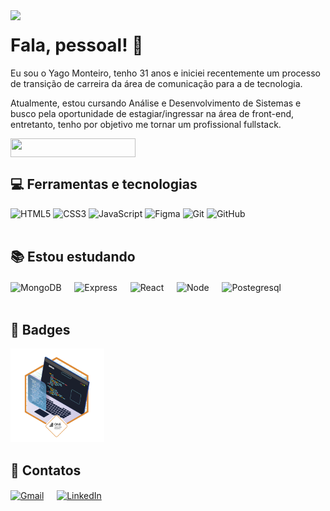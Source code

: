 <img src="https://github.com/yagomonteiroo/yagomonteiroo/assets/83723729/18c5ff9c-4b3e-4465-a78f-0e37df35bf0f" width="400 "  align="left"/>

# Fala, pessoal! :call_me_hand:

<p>Eu sou o Yago Monteiro, tenho 31 anos e iniciei recentemente um processo de transição de carreira da área de comunicação para a de tecnologia. 

Atualmente, estou cursando Análise e Desenvolvimento de Sistemas e busco pela oportunidade de estagiar/ingressar na área de front-end, entretanto, tenho por objetivo me tornar um profissional fullstack.

<img src="https://github.com/yagomonteiroo/yagomonteiroo/assets/83723729/a5c9f6d0-21a1-44da-84bb-de59945cfdf5" width="200 " height="30" align="center"/>

## :computer: Ferramentas e tecnologias
<div>
 <img src="https://cdn.jsdelivr.net/gh/devicons/devicon/icons/html5/html5-plain-wordmark.svg" width=40px alt="HTML5"/>
 <img src="https://cdn.jsdelivr.net/gh/devicons/devicon/icons/css3/css3-plain-wordmark.svg" width=40px alt="CSS3"/>
 <img src="https://cdn.jsdelivr.net/gh/devicons/devicon/icons/javascript/javascript-original.svg" width=40px alt="JavaScript"/>
 <img src="https://cdn.jsdelivr.net/gh/devicons/devicon/icons/figma/figma-original.svg" width=40px alt="Figma"/>
 <img src="https://cdn.jsdelivr.net/gh/devicons/devicon/icons/git/git-original.svg" width=40px alt="Git"/>
 <img src="https://cdn.jsdelivr.net/gh/devicons/devicon/icons/github/github-original.svg" width=40px alt="GitHub"/>
</div>
<br>

## :books: Estou estudando
<div>
 <img src="https://cdn.jsdelivr.net/gh/devicons/devicon/icons/mongodb/mongodb-plain-wordmark.svg" width=40px alt="MongoDB"/> ㅤ
 <img src="https://cdn.jsdelivr.net/gh/devicons/devicon/icons/express/express-original.svg" width=32px alt="Express"/> ㅤ
 <img src="https://cdn.jsdelivr.net/gh/devicons/devicon/icons/react/react-original-wordmark.svg" width=43px alt="React"/> ㅤ
 <img src="https://cdn.jsdelivr.net/gh/devicons/devicon/icons/nodejs/nodejs-original.svg" width=45px alt="Node"/> ㅤ
 <img src="https://cdn.jsdelivr.net/gh/devicons/devicon/icons/postgresql/postgresql-plain-wordmark.svg" width=46px alt="Postegresql"/>
</div>
<br>

## :2nd_place_medal: Badges
<div>
  <img src="./imgs/Badge One.png" alt="ONE- Oracle Next Education" width="150px"/>
</div>


## :email: Contatos
[![Gmail](https://img.shields.io/badge/Gmail-D14836?style=for-the-badge&logo=gmail&logoColor=white)](mailto:yago.monteiroo@gmail.com) ㅤ [![LinkedIn](https://img.shields.io/badge/-LinkedIn-%230077B5?style=for-the-badge&logo=linkedin&logoColor=white)](https://www.linkedin.com/in/yagomonteiro/)
